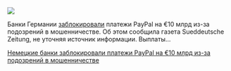 <!--2025-08-28 13:45:13-->
<div class="yb">
  <div class="rss habr"><img src="https://habrastorage.org/getpro/habr/upload_files/c0e/941/db3/c0e941db3a7f4db42c3be1d28a64a99d.jpeg" /><p>Банки Германии <a href="https://www.reuters.com/business/finance/german-banks-halted-10-billion-euros-paypal-payments-fraud-concerns-says-2025-08-27/" rel="noopener noreferrer nofollow">заблокировали</a> платежи PayPal на €10 млрд из-за подозрений в мошенничестве. Об этом сообщила газета Sueddeutsche Zeitung, не уточняя источник информации. Выплаты... <p class="titl"><a href="https://habr.com/ru/news/941720/?utm_source=habrahabr&utm_medium=rss&utm_campaign=941720">Немецкие банки заблокировали платежи PayPal на €10 млрд из-за подозрений в мошенничестве</a></p></div>
</div>
